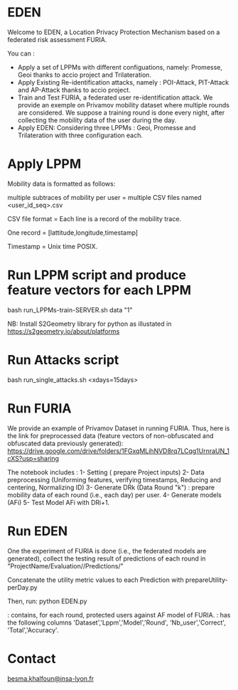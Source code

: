 # EDEN
Welcome to EDEN, a Location Privacy Protection Mechanism based on a federated risk assessment FURIA.

You can :

- Apply a set of LPPMs with different configuations, namely: Promesse, Geoi thanks to accio project and Trilateration.
- Apply Existing Re-identification attacks, namely : POI-Attack, PIT-Attack and AP-Attack thanks to accio project. 
- Train and Test FURIA, a federated user re-identification attack. We provide an exemple on Privamov mobility dataset where multiple rounds are considered. We suppose a training round is done every night, after collecting the mobility data of the user during the day. 
- Apply EDEN: Considering three LPPMs : Geoi, Promesse and Trilateration with three configuration each.

# Apply LPPM 

Mobility data is formatted as follows:

multiple subtraces of mobility per user = multiple CSV files named <user_id_seq>.csv

CSV file format = Each line is a record of the mobility trace.

One record = [lattitude,longitude,timestamp]

Timestamp = Unix time POSIX.

# Run LPPM script and produce feature vectors for each LPPM

bash run_LPPMs-train-SERVER.sh data <level> <nameOutput> "1" <path to source files>  <working directory> <promesse-distance> <geoi-epsilon> <trl-range>
 
NB: Install S2Geometry library for python as illustated in https://s2geometry.io/about/platforms

# Run Attacks script 

bash run_single_attacks.sh <pathToTrainData>  <pathToTestData> <xdays=15days> <datasetName> <lppmName>  <workdir> <pathToSourceFiles>
  
# Run FURIA 

We provide an example of Privamov Dataset in running FURIA. Thus, here is the link for preprocessed data (feature vectors of non-obfuscated and obfuscated data previously generated): https://drive.google.com/drive/folders/1FGxqMLihNVD8rq7LCqg1UrnraUN_1cXS?usp=sharing

The notebook includes : 
1- Setting ( prepare Project inputs)
2- Data preprocessing (Uniforming features, verifying timestamps, Reducing and centering, Normalizing ID)
3- Generate DRk (Data Round "k") : prepare mobility data of each round (i.e., each day) per user.
4- Generate models (AFi)
5- Test Model AFi with DRi+1.

# Run EDEN 

One the experiment of FURIA is done (i.e., the federated models are generated), collect the testing result of predictions of each round in "ProjectName/Evaluation/<datasetName>/Predictions/" 

Concatenate the utility metric values to each Prediction with prepareUtility-perDay.py

Then, run: python  EDEN.py <pathToPredictions>  <outputDirectory>  <outputFile>
  
<outputDirectory> : contains, for each round, protected users against AF model of FURIA. 
<outputFile> : has the following columns 'Dataset','Lppm','Model','Round', 'Nb_user','Correct', 'Total','Accuracy'.

# Contact

besma.khalfoun@insa-lyon.fr

